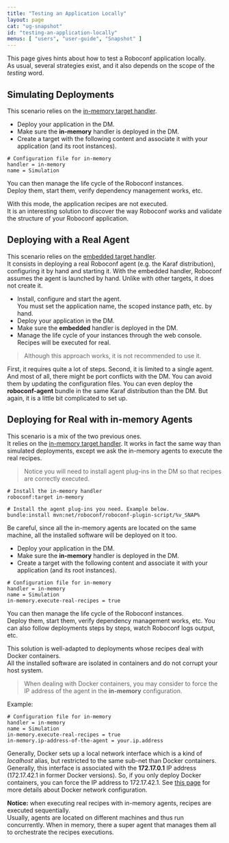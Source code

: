 ```yaml
---
title: "Testing an Application Locally"
layout: page
cat: "ug-snapshot"
id: "testing-an-application-locally"
menus: [ "users", "user-guide", "Snapshot" ]
---
```


This page gives hints about how to test a Roboconf application locally.  
As usual, several strategies exist, and it also depends on the scope of the *testing* word.


## Simulating Deployments

This scenario relies on the [in-memory target handler](target-in-memory.html).  

* Deploy your application in the DM.
* Make sure the **in-memory** handler is deployed in the DM.
* Create a target with the following content and associate it with your application (and its root instances).

```properties
# Configuration file for in-memory
handler = in-memory
name = Simulation
```

You can then manage the life cycle of the Roboconf instances.  
Deploy them, start them, verify dependency management works, etc.

With this mode, the application recipes are not executed.  
It is an interesting solution to discover the way Roboconf works and validate the
structure of your Roboconf application.


## Deploying with a Real Agent

This scenario relies on the [embedded target handler](target-embedded.html).  
It consists in deploying a real Roboconf agent (e.g. the Karaf distribution), configuring it by hand
and starting it. With the embedded handler, Roboconf assumes the agent is launched by hand. Unlike with other
targets, it does not create it.

* Install, configure and start the agent.  
You must set the application name, the scoped instance path, etc. by hand.
* Deploy your application in the DM.
* Make sure the **embedded** handler is deployed in the DM.
* Manage the life cycle of your instances through the web console. Recipes will be executed for real.

> Although this approach works, it is not recommended to use it.

First, it requires quite a lot of steps. Second, it is limited to a single agent. 
And most of all, there might be port conflicts with the DM. You can avoid them by updating the configuration files.
You can even deploy the **roboconf-agent** bundle in the same Karaf distribution than the DM. But again, it is a little
bit complicated to set up.


## Deploying for Real with in-memory Agents

This scenario is a mix of the two previous ones.  
It relies on the [in-memory target handler](target-in-memory.html). It works in fact the same way than
simulated deployments, except we ask the in-memory agents to execute the real recipes.

> Notice you will need to install agent plug-ins in the DM so that recipes are correctly executed.

```properties
# Install the in-memory handler
roboconf:target in-memory

# Install the agent plug-ins you need. Example below.
bundle:install mvn:net/roboconf/roboconf-plugin-script/%v_SNAP%
```

Be careful, since all the in-memory agents are located on the same machine, all the installed software
will be deployed on it too.

* Deploy your application in the DM.
* Make sure the **in-memory** handler is deployed in the DM.
* Create a target with the following content and associate it with your application (and its root instances).

```properties
# Configuration file for in-memory
handler = in-memory
name = Simulation
in-memory.execute-real-recipes = true
```

You can then manage the life cycle of the Roboconf instances.  
Deploy them, start them, verify dependency management works, etc.
You can also follow deployments steps by steps, watch Roboconf logs output, etc.

This solution is well-adapted to deployments whose recipes deal with Docker containers.  
All the installed software are isolated in containers and do not corrupt your host system.

> When dealing with Docker containers, you may consider to force the IP address of the agent
> in the **in-memory** configuration.

Example:

```properties
# Configuration file for in-memory
handler = in-memory
name = Simulation
in-memory.execute-real-recipes = true
in-memory.ip-address-of-the-agent = your.ip.address
```

Generally, Docker sets up a local network interface which is a kind of *localhost* alias, but 
restricted to the same sub-net than Docker containers. Generally, this interface is associated with
the **172.17.0.1** IP address (172.17.42.1 in former Docker versions). So, if you only deploy Docker containers, you can force the IP address to 172.17.42.1.
See [this page](http://docs.docker.com/engine/userguide/networking/) for more details about Docker network
configuration.

**Notice:** when executing real recipes with in-memory agents, recipes are executed sequentially.  
Usually, agents are located on different machines and thus run concurrently. When in memory, there
a super agent that manages them all to orchestrate the recipes executions.
